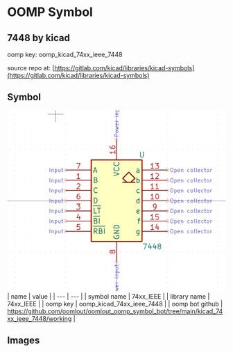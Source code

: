 # OOMP Symbol  
## 7448  by kicad  
  
oomp key: oomp_kicad_74xx_ieee_7448  
  
source repo at: [https://gitlab.com/kicad/libraries/kicad-symbols](https://gitlab.com/kicad/libraries/kicad-symbols)  
## Symbol  
  
[![working.png](working_600.png)](working.png)  
| name | value | 
| --- | --- | 
| symbol name | 74xx_IEEE | 
| library name | 74xx_IEEE | 
| oomp key | oomp_kicad_74xx_ieee_7448 | 
| oomp bot github | https://github.com/oomlout/oomlout_oomp_symbol_bot/tree/main/kicad_74xx_ieee_7448/working | 
## Images  

